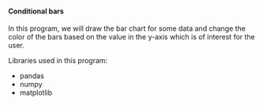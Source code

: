 #### Conditional bars

In this program, we will draw the bar chart for some data and change the color of the bars based on the value in the y-axis 
which is of interest for the user. 

Libraries used in this program:

- pandas
- numpy
- matplotlib

